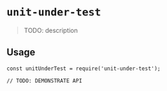 # `unit-under-test`

> TODO: description

## Usage

```
const unitUnderTest = require('unit-under-test');

// TODO: DEMONSTRATE API
```
